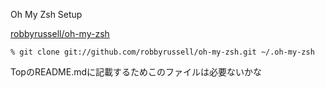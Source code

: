 Oh My Zsh Setup

[robbyrussell/oh-my-zsh](https://github.com/robbyrussell/oh-my-zsh)

```
% git clone git://github.com/robbyrussell/oh-my-zsh.git ~/.oh-my-zsh

```


TopのREADME.mdに記載するためこのファイルは必要ないかな


